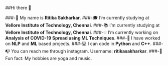##Hi there 👋

<!--
**ritikasakharkar/ritikasakharkar** is a ✨ _special_ ✨ repository because its `README.md` (this file) appears on your GitHub profile.
-->
###-👧 My name is **Ritika Sakharkar**.
###-🎓 I’m currently studying at **Vellore Institute of Technology, Chennai**.
###-📚 I’m currently studying at **Vellore Institute of Technology, Chennai**.
###-💡 I’m currently working on **Analysis of COVID-19 Spread using ML Techniques**.
###-📂 I have worked on **NLP** and **ML** based projects.
###-💻 I can code in **Python** and **C++**.
###-📭 You can reach me through instagram. Username: **ritikasakharkar**.
###-🎵 Fun fact: My hobbies are yoga and music. 


